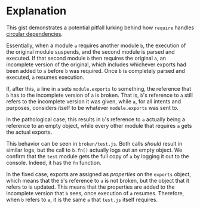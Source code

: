 # Explanation

This gist demonstrates a potential pitfall lurking behind how `require` handles [circular dependencies](https://nodejs.org/docs/latest/api/modules.html#modules_cycles).

Essentially, when a module `a` requires another module `b`, the execution of the original module suspends, and the second module is parsed and executed. If that second module `b` then requires the original `a`, an incomplete version of the original, which includes whichever exports had been added to `a` before `b` was required. Once `b` is completely parsed and executed, `a` resumes execution.

If, after this, a line in `a` sets `module.exports` to something, the reference that `b` has to the incomplete version of `a` is broken. That is, `b`'s reference to `a` still refers to the incomplete version it was given, while `a`, for all intents and purposes, considers itself to be whatever `module.exports` was sent to.

In the pathological case, this results in `b`'s reference to `a` actually being a reference to an empty object, while every other module that requires `a` gets the actual exports.

This behavior can be seen in `broken/test.js`. Both calls *should* result in similar logs, but the call to `b.fn()` actually logs out an empty object. We confirm that the `test` module gets the full copy of `a` by logging it out to the console. Indeed, it has the `fn` function.

In the fixed case, exports are assigned as *properties* on the `exports` object, which means that the `b`'s reference to `a` is not broken, but the object that it refers to is updated. This means that the properties are added to the incomplete version that `b` sees, once execution of `a` resumes. Therefore, when `b` refers to `a`, it is the same `a` that `test.js` itself requires.